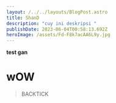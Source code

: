 ```yaml
---
layout: /../../layouts/BlogPost.astro
title: ShanD
description: "cuy ini deskripsi "
publishDate: 2023-06-04T00:58:13.692Z
heroImage: /assets/Fd-F8k7acAA6L9y.jpg
---
```

**t﻿est gan**



# **w﻿OW**





> B﻿ACKTICK